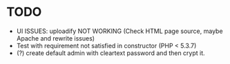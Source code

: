 TODO
====

  - UI ISSUES: uploadify NOT WORKING (Check HTML page source, maybe Apache and rewrite issues)
  - Test with requirement not satisfied in constructor (PHP < 5.3.7)
  - (?) create default admin with cleartext password and then crypt it.
